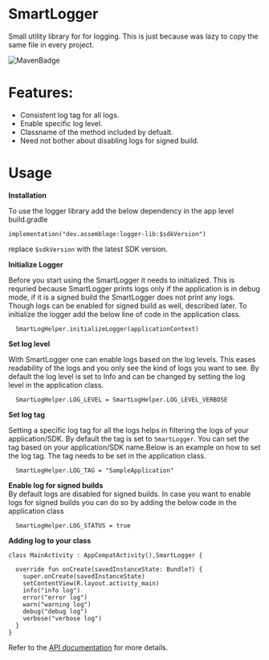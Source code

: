 # SmartLogger
Small utility library for for logging. This is just because was lazy to copy the same file in every project.

![MavenBadge](https://maven-badges.herokuapp.com/maven-central/dev.assemblage/logger-lib/badge.svg)


# Features:

* Consistent log tag for all logs.
* Enable specific log level.
* Classname of the method included by defualt.
* Need not bother about disabling logs for signed build.

# Usage

**Installation**<br/>

To use the logger library add the below dependency in the app level build.gradle 

```
implementation("dev.assemblage:logger-lib:$sdkVersion")
```
replace `$sdkVersion` with the latest SDK version.

**Initialize Logger**<br/>
 
Before you start using the SmartLogger it needs to initialized. This is requried because SmartLogger prints logs only if the application is in debug mode, if it is a signed build the SmartLogger does not print any logs. Though logs can be enabled for signed build as well, described later. To initialize the logger add the below line of code in the application class.

```
  SmartLogHelper.initializeLogger(applicationContext)
```

**Set log level**<br/>

   With SmartLogger one can enable logs based on the log levels.
This eases readability of the logs and you only see the kind of logs you want to see.
By default the log level is set to Info and can be changed by setting the log level in the application class.

```
  SmartLogHelper.LOG_LEVEL = SmartLogHelper.LOG_LEVEL_VERBOSE
```

**Set log tag**<br/>

Setting a specific log tag for all the logs helps in filtering the logs of your application/SDK. By default the tag is set to 
`SmartLogger`. You can set the tag based on your application/SDK name.Below is an example on how to set the log tag. The tag needs to be set in the application class.

```
  SmartLogHelper.LOG_TAG = "SampleApplication"
```

**Enable log for signed builds**<br/>
By default logs are disabled for signed builds. In case you want to enable logs for signed builds you can do so by adding the below code in the application class

```
  SmartLogHelper.LOG_STATUS = true
```

**Adding log to your class**

```
class MainActivity : AppCompatActivity(),SmartLogger {

  override fun onCreate(savedInstanceState: Bundle?) {
    super.onCreate(savedInstanceState)
    setContentView(R.layout.activity_main)
    info("info log")
    error("error log")
    warn("warning log")
    debug("debug log")
    verbose("verbose log")
  }
}
```

Refer to the [API documentation](https://umang91.github.io/SmartLogger/logger-lib/) for more details.
